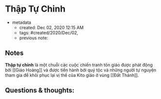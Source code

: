 # Thập Tự Chinh

- metadata
	- created: Dec 02, 2020 12:15 AM
	- tags: #created/2020/Dec/02,
	- previous note:

## Notes

**Thập tự chinh** là một chuỗi các cuộc chiến tranh tôn giáo được phát động bởi [[Giáo Hoàng]] và được tiến hành bởi quý tộc và những người tự nguyện tham gia để khôi phục lại vị thế của Kito giáo ở vùng [[Đất Thánh]].

## Questions & thoughts:

